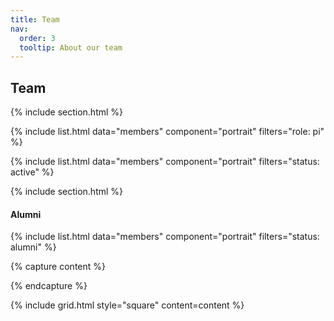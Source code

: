```yaml
---
title: Team
nav:
  order: 3
  tooltip: About our team
---
```


## Team

{% include section.html %}

{% include list.html data="members" component="portrait" filters="role: pi" %}

{% include list.html data="members" component="portrait" filters="status: active" %}

{% include section.html %}

#### Alumni

{% include list.html data="members" component="portrait" filters="status: alumni" %}

{% capture content %}

{% endcapture %}

{% include grid.html style="square" content=content %}
